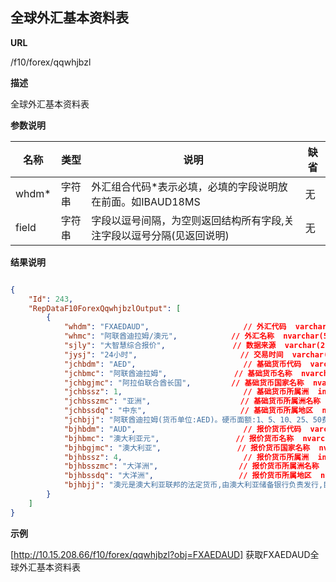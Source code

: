  	
## 全球外汇基本资料表

**URL**

/f10/forex/qqwhjbzl

**描述**

全球外汇基本资料表

**参数说明**

|名称|类型|说明|缺省|
| -------- | -------- | -------- | -------- |
|whdm\*|字符串|外汇组合代码\*表示必填，必填的字段说明放在前面。如IBAUD18MS|无|
|field|字符串|字段以逗号间隔，为空则返回结构所有字段,关注字段以逗号分隔(见返回说明)|无|


**结果说明**

```json

{
	"Id": 243,
    "RepDataF10ForexQqwhjbzlOutput": [
        {
            "whdm": "FXAEDAUD",						// 外汇代码  varchar(20)        
            "whmc": "阿联酋迪拉姆/澳元",            // 外汇名称  nvarchar(50)       
            "sjly": "大智慧综合报价",               // 数据来源  varchar(200)       
            "jysj": "24小时",                       // 交易时间  varchar(20)        
            "jchbdm": "AED",                        // 基础货币代码  varchar(3)       
            "jchbmc": "阿联酋迪拉姆",               // 基础货币名称  nvarchar(10)     
            "jchbgjmc": "阿拉伯联合酋长国",         // 基础货币国家名称  nvarchar(100)  
            "jchbssz": 1,                           // 基础货币所属洲  int             
            "jchbsszmc": "亚洲",                    // 基础货币所属洲名称  varchar(100)  
            "jchbssdq": "中东",                     // 基础货币所属地区  nvarchar(100)
            "jchbjj": "阿联酋迪拉姆(货币单位:AED)。硬币面额:1、5、10、25、50费尔及1、5迪拉姆,其中只有1迪拉姆最常用。纸币面额:5、10、20、50、100、200、500、1000迪拉姆。",// 基础货币简介  nvarchar(-1)
            "bjhbdm": "AUD",						// 报价货币代码  varchar(3)         
            "bjhbmc": "澳大利亚元",                 // 报价货币名称  nvarchar(10)       
            "bjhbgjmc": "澳大利亚",                 // 报价货币国家名称  nvarchar(100)    
            "bjhbssz": 4,                           // 报价货币所属洲  int               
            "bjhbsszmc": "大洋洲",                  // 报价货币所属洲名称  varchar(100)    
            "bjhbssdq": "大洋洲",                   // 报价货币所属地区  nvarchar(100)    
            "bjhbjj": "澳元是澳大利亚联邦的法定货币,由澳大利亚储备银行负责发行,目前澳大利亚流通的有5、10、20、50、100元面额的纸币,另有1、2、5、10、20、50分铸币,其进位是1澳元等于100分(Cents)。 \n\n"// 报价货币简介  nvarchar(-1)       
        }
    ]
}
```

**示例**

[http://10.15.208.66/f10/forex/qqwhjbzl?obj=FXAEDAUD]
获取FXAEDAUD全球外汇基本资料表